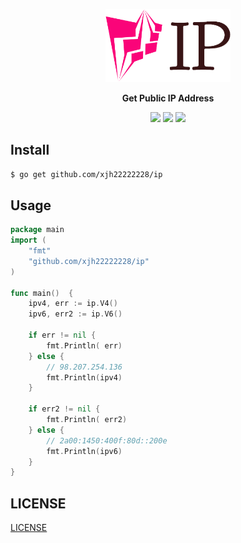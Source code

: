 
<p align="center">
  <p align="center">
    <img src="media/logo.png" width="200" />
  </p>
  
  <p align="center">
    <b>Get Public IP Address</b>
  </p>
  
  <p align="center">
    <img src="https://img.shields.io/github/go-mod/go-version/xjh22222228/ip" />
    <img src="https://img.shields.io/github/v/release/xjh22222228/ip" />
    <img src="https://img.shields.io/github/license/xjh22222228/ip" />
  </p>
</p>

## Install
```bash
$ go get github.com/xjh22222228/ip
```

## Usage
```go
package main
import (
    "fmt"
    "github.com/xjh22222228/ip"
)

func main()  {
    ipv4, err := ip.V4()
    ipv6, err2 := ip.V6()

    if err != nil {
        fmt.Println( err)
    } else {
        // 98.207.254.136
        fmt.Println(ipv4)
    }

    if err2 != nil {
        fmt.Println( err2)
    } else {
        // 2a00:1450:400f:80d::200e
        fmt.Println(ipv6)
    }  
}
```


## LICENSE
[LICENSE](./LICENSE)
